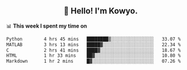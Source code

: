 <h2 align="center">👋 Hello! I'm Kowyo.</h2>

📊 **This week I spent my time on**
<!--START_SECTION:waka-->

```txt
Python        4 hrs 45 mins   ████████▒░░░░░░░░░░░░░░░░   33.07 %
MATLAB        3 hrs 13 mins   █████▓░░░░░░░░░░░░░░░░░░░   22.34 %
C             2 hrs 41 mins   ████▓░░░░░░░░░░░░░░░░░░░░   18.67 %
HTML          1 hr 33 mins    ██▓░░░░░░░░░░░░░░░░░░░░░░   10.80 %
Markdown      1 hr 2 mins     █▓░░░░░░░░░░░░░░░░░░░░░░░   07.26 %
```

<!--END_SECTION:waka-->
